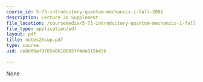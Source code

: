 ```yaml
---
course_id: 5-73-introductory-quantum-mechanics-i-fall-2002
description: Lecture 26 Supplement
file_location: /coursemedia/5-73-introductory-quantum-mechanics-i-fall-2002/ce8df8af976540610605ff4de615b43b_notes26sup.pdf
file_type: application/pdf
layout: pdf
title: notes26sup.pdf
type: course
uid: ce8df8af976540610605ff4de615b43b

---
```

None